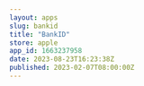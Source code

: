 ```yaml
---
layout: apps
slug: bankid
title: "BankID"
store: apple
app_id: 1663237958
date: 2023-08-23T16:23:38Z
published: 2023-02-07T08:00:00Z
---
```

